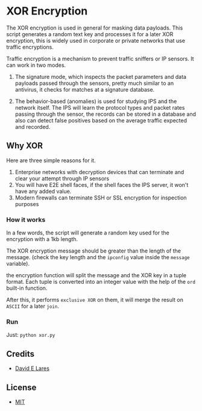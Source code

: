 # XOR Encryption

The XOR encryption is used in general for masking data payloads. This script generates a random text key and processes it for a later XOR encryption, this is widely used in corporate or private networks that use traffic encryptions.

Traffic encryption is a mechanism to prevent traffic sniffers or IP sensors. It can work in two modes.

1. The signature mode, which inspects the packet parameters and data payloads passed through the sensors, pretty much similar to an antivirus, it checks for matches at a signature database.

2. The behavior-based (anomalies) is used for studying IPS and the network itself. The IPS will learn the protocol types and packet rates passing through the sensor, the records can be stored in a database and also can detect false positives based on the average traffic expected and recorded.

## Why XOR

Here are three simple reasons for it.

1. Enterprise networks with decryption devices that can terminate and clear your attempt through IP sensors
2. You will have E2E shell faces, if the shell faces the IPS server, it won't have any added value.
3. Modern firewalls can terminate SSH or SSL encryption for inspection purposes

### How it works

In a few words, the script will generate a random key used for the encryption with a 1kb length.

The XOR encryption message should be greater than the length of the message. (check the key length and the `ipconfig` value inside the `message` variable).

the encryption function will split the message and the XOR key in a tuple format. Each tuple is converted into an integer value with the help of the `ord` built-in function.

After this, it performs `exclusive XOR` on them, it will merge the result on `ASCII` for a later `join`.

### Run

Just: `python xor.py`

## Credits

 - [David E Lares](https://twitter.com/davidlares3)

## License

 - [MIT](https://opensource.org/licenses/MIT)
